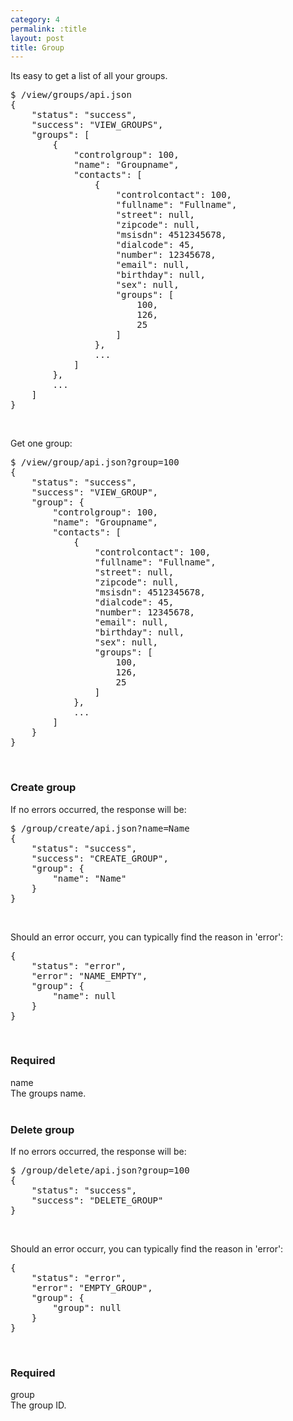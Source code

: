 ```yaml
---
category: 4
permalink: :title
layout: post
title: Group
---
```

<p>Its easy to get a list of all your groups.</p>
<div class="highlight bg-success"><pre class="bg-success">
$ /view/groups/api.json
{
	"status": "success",
	"success": "VIEW_GROUPS",
	"groups": [
		{
			"controlgroup": 100,
			"name": "Groupname",
			"contacts": [
				{
					"controlcontact": 100,
					"fullname": "Fullname",
					"street": null,
					"zipcode": null,
					"msisdn": 4512345678,
					"dialcode": 45,
					"number": 12345678,
					"email": null,
					"birthday": null,
					"sex": null,
					"groups": [
						100,
						126,
						25
					]
				},
				...
			]
		},
		...
	]
}
</pre></div>
<br />





<p>Get one group:</p>
<div class="highlight bg-success"><pre class="bg-success">
$ /view/group/api.json?group=100
{
	"status": "success",
	"success": "VIEW_GROUP",
	"group": {
		"controlgroup": 100,
		"name": "Groupname",
		"contacts": [
			{
				"controlcontact": 100,
				"fullname": "Fullname",
				"street": null,
				"zipcode": null,
				"msisdn": 4512345678,
				"dialcode": 45,
				"number": 12345678,
				"email": null,
				"birthday": null,
				"sex": null,
				"groups": [
					100,
					126,
					25
				]
			},
			...
		]
	}
}
</pre></div>
<br />





<h3>Create group</h3>
<p>If no errors occurred, the response will be:</p>
<div class="highlight bg-success"><pre class="bg-success">
$ /group/create/api.json?name=Name
{
	"status": "success",
	"success": "CREATE_GROUP",
	"group": {
		"name": "Name"
	}
}
</pre></div>
<br />





<p>Should an error occurr, you can typically find the reason in 'error':</p>
<div class="highlight bg-danger"><pre class="bg-danger">
{
	"status": "error",
	"error": "NAME_EMPTY",
	"group": {
		"name": null
	}
}
</pre></div>
<br />





<h3>
	<span class="label label-default">Required</span>
</h3>


<span class="text-primary">name</span><br />
<span class="m-l-2">The groups name.</span>
<br />
<br />





<h3>Delete group</h3>
<p>If no errors occurred, the response will be:</p>
<div class="highlight bg-success"><pre class="bg-success">
$ /group/delete/api.json?group=100
{
	"status": "success",
	"success": "DELETE_GROUP"
}
</pre></div>
<br />





<p>Should an error occurr, you can typically find the reason in 'error':</p>
<div class="highlight bg-danger"><pre class="bg-danger">
{
	"status": "error",
	"error": "EMPTY_GROUP",
	"group": {
		"group": null
	}
}
</pre></div>
<br />



<h3>
	<span class="label label-default">Required</span>
</h3>


<span class="text-primary">group</span><br />
<span class="m-l-2">The group ID.</span>